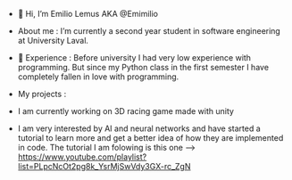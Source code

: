 - 👋 Hi, I’m Emilio Lemus AKA @Emimilio

- About me : I’m currently a second year student in software engineering at University Laval.

- 🌱 Experience : Before university I had very low experience with programming. But since my Python class in the first semester I have completely fallen in love with programming.

- My projects : 
- I am currently working on 3D racing game made with unity
- I am very interested by AI and neural networks and have started a tutorial to learn more and get a better idea of how they are implemented in code. The tutorial I am folowing is this one --> https://www.youtube.com/playlist?list=PLpcNcOt2pg8k_YsrMjSwVdy3GX-rc_ZgN 

<!---
Emimilio/Emimilio is a ✨ special ✨ repository because its `README.md` (this file) appears on your GitHub profile.
You can click the Preview link to take a look at your changes.
--->
